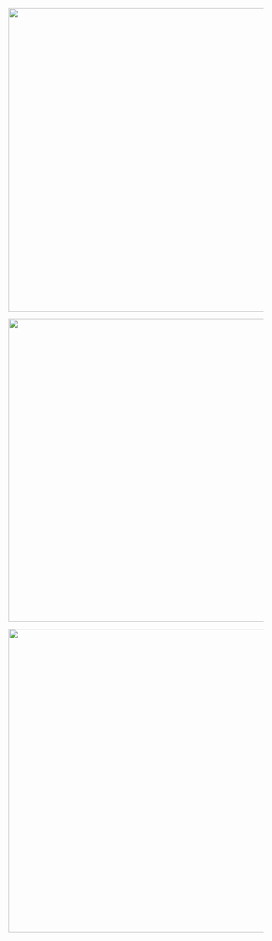 <p align="center">
  <img src="https://github.com/user-attachments/assets/60d482d1-e66c-4a57-bb3b-67315965ef8f" width="600"/>
</p>
<p align="center">
  <img src="https://github.com/user-attachments/assets/23bbaa0d-8dc8-4e8f-ba88-48a57a743ed0" width="600"/>
</p>
<p align="center">
  <img src="https://github.com/user-attachments/assets/9365d09c-f024-4909-ae82-3bf965c7f67d" width="600"/>
</p>
